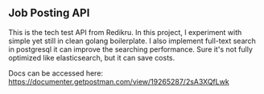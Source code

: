 ## Job Posting API

This is the tech test API from Redikru. In this project, I experiment with simple yet still in clean golang boilerplate.
I also implement full-text search in postgresql it can improve the searching performance. Sure it's not fully optimized like elasticsearch, but it can save costs.

Docs can be accessed here: https://documenter.getpostman.com/view/19265287/2sA3XQfLwk